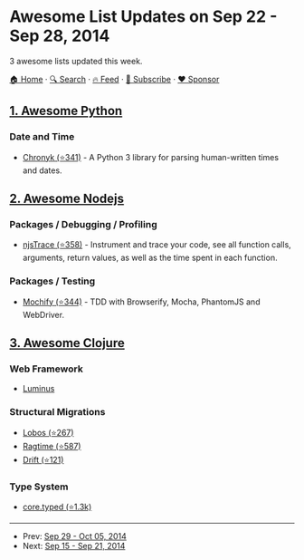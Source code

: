 # Awesome List Updates on Sep 22 - Sep 28, 2014

3 awesome lists updated this week.

[🏠 Home](/README.md) · [🔍 Search](https://www.trackawesomelist.com/search/) · [🔥 Feed](https://www.trackawesomelist.com/week/rss.xml) · [📮 Subscribe](https://trackawesomelist.us17.list-manage.com/subscribe?u=d2f0117aa829c83a63ec63c2f&id=36a103854c) · [❤️  Sponsor](https://github.com/sponsors/theowenyoung)



## [1. Awesome Python](/content/vinta/awesome-python/week/README.md)

### Date and Time

*   [Chronyk (⭐341)](https://github.com/KoffeinFlummi/Chronyk) - A Python 3 library for parsing human-written times and dates.

## [2. Awesome Nodejs](/content/sindresorhus/awesome-nodejs/week/README.md)

### Packages / Debugging / Profiling

*   [njsTrace (⭐358)](https://github.com/valyouw/njstrace) - Instrument and trace your code, see all function calls, arguments, return values, as well as the time spent in each function.

### Packages / Testing

*   [Mochify (⭐344)](https://github.com/mantoni/mochify.js) - TDD with Browserify, Mocha, PhantomJS and WebDriver.

## [3. Awesome Clojure](/content/razum2um/awesome-clojure/week/README.md)

### Web Framework

*   [Luminus](http://www.luminusweb.net/)

### Structural Migrations

*   [Lobos (⭐267)](https://github.com/budu/lobos)
*   [Ragtime (⭐587)](https://github.com/weavejester/ragtime)
*   [Drift (⭐121)](https://github.com/macourtney/drift)

### Type System

*   [core.typed (⭐1.3k)](https://github.com/clojure/core.typed)

---

- Prev: [Sep 29 - Oct 05, 2014](/content/2014/39/README.md)
- Next: [Sep 15 - Sep 21, 2014](/content/2014/37/README.md)